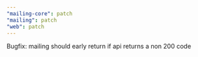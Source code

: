 ```yaml
---
"mailing-core": patch
"mailing": patch
"web": patch
---
```


Bugfix: mailing should early return if api returns a non 200 code
